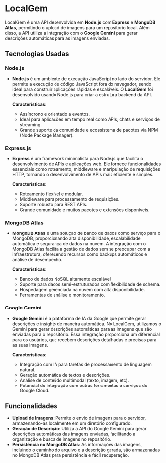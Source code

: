 # LocalGem

LocalGem é uma API desenvolvida em **Node.js** com **Express** e **MongoDB Atlas**, permitindo o upload de imagens para um repositório local. Além disso, a API utiliza a integração com o **Google Gemini** para gerar descrições automáticas para as imagens enviadas.

## Tecnologias Usadas

### Node.js
- **Node.js** é um ambiente de execução JavaScript no lado do servidor. Ele permite a execução de código JavaScript fora do navegador, sendo ideal para construir aplicações rápidas e escaláveis. O **LocalGem** foi desenvolvido usando Node.js para criar a estrutura backend da API.
  
  **Características**:
  - Assíncrono e orientado a eventos.
  - Ideal para aplicações em tempo real como APIs, chats e serviços de streaming.
  - Grande suporte da comunidade e ecossistema de pacotes via NPM (Node Package Manager).

### Express.js
- **Express** é um framework minimalista para Node.js que facilita o desenvolvimento de APIs e aplicações web. Ele fornece funcionalidades essenciais como roteamento, middleware e manipulação de requisições HTTP, tornando o desenvolvimento de APIs mais eficiente e simples.

  **Características**:
  - Roteamento flexível e modular.
  - Middleware para processamento de requisições.
  - Suporte robusto para REST APIs.
  - Grande comunidade e muitos pacotes e extensões disponíveis.

### MongoDB Atlas
- **MongoDB Atlas** é uma solução de banco de dados como serviço para o MongoDB, proporcionando alta disponibilidade, escalabilidade automática e segurança de dados na nuvem. A integração com o MongoDB Atlas facilita a gestão de dados sem se preocupar com a infraestrutura, oferecendo recursos como backups automáticos e análise de desempenho.

  **Características**:
  - Banco de dados NoSQL altamente escalável.
  - Suporte para dados semi-estruturados com flexibilidade de schema.
  - Hospedagem gerenciada na nuvem com alta disponibilidade.
  - Ferramentas de análise e monitoramento.

### Google Gemini
- **Google Gemini** é a plataforma de IA da Google que permite gerar descrições e insights de maneira automática. No LocalGem, utilizamos o Gemini para gerar descrições automáticas para as imagens que são enviadas para o repositório. Essa integração proporciona um diferencial para os usuários, que recebem descrições detalhadas e precisas para as suas imagens.

  **Características**:
  - Integração com IA para tarefas de processamento de linguagem natural.
  - Geração automática de textos e descrições.
  - Análise de conteúdo multimodal (texto, imagem, etc).
  - Potencial de integração com outras ferramentas e serviços do Google Cloud.

## Funcionalidades

- **Upload de Imagens**: Permite o envio de imagens para o servidor, armazenando-as localmente em um diretório configurado.
- **Geração de Descrição**: Utiliza a API do Google Gemini para gerar descrições automáticas das imagens enviadas, facilitando a organização e busca de imagens no repositório.
- **Persistência no MongoDB Atlas**: As informações das imagens, incluindo o caminho do arquivo e a descrição gerada, são armazenadas no MongoDB Atlas para persistência e fácil recuperação.
